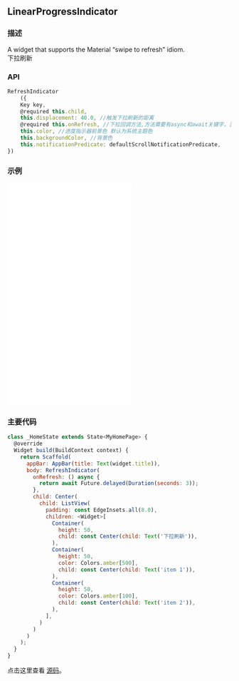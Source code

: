 ## LinearProgressIndicator

### 描述
A widget that supports the Material “swipe to refresh” idiom.   
下拉刷新

### API
```javascript
RefreshIndicator
    ({
    Key key,
    @required this.child,
    this.displacement: 40.0, //触发下拉刷新的距离
    @required this.onRefresh, //下拉回调方法,方法需要有async和await关键字，没有await，刷新图标立马消失，没有async，刷新图标不会消失
    this.color, //进度指示器前景色 默认为系统主题色
    this.backgroundColor, //背景色
    this.notificationPredicate: defaultScrollNotificationPredicate,
})
```


### 示例  
<iframe src="./web/index.html" width="280px" height="500px" frameborder="0" scrolling="no"></iframe>

### 主要代码
```javascript
class _HomeState extends State<MyHomePage> {
  @override
  Widget build(BuildContext context) {
    return Scaffold(
      appBar: AppBar(title: Text(widget.title)),
      body: RefreshIndicator(
        onRefresh: () async {
          return await Future.delayed(Duration(seconds: 3));
        },
        child: Center(
          child: ListView(
            padding: const EdgeInsets.all(8.0),
            children: <Widget>[
              Container(
                height: 50,
                child: const Center(child: Text('下拉刷新')),
              ),
              Container(
                height: 50,
                color: Colors.amber[500],
                child: const Center(child: Text('item 1')),
              ),
              Container(
                height: 50,
                color: Colors.amber[100],
                child: const Center(child: Text('item 2')),
              ),
            ],
          )
        )
      )
    );
  }
}
```

点击这里查看 [源码](./web/main.dart)。

